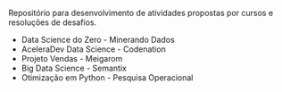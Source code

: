 Repositório para desenvolvimento de atividades propostas por cursos e resoluções de desafios.

- Data Science do Zero - Minerando Dados
- AceleraDev Data Science - Codenation
- Projeto Vendas - Meigarom
- Big Data Science - Semantix
- Otimização em Python - Pesquisa Operacional
